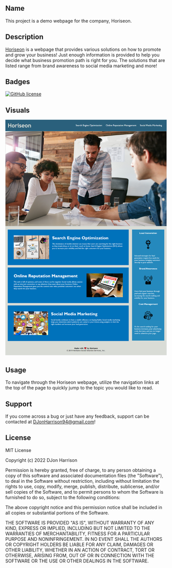 ## Name
This project is a demo webpage for the company, Horiseon.


## Description
<a href="https://djonjasmine.github.io/Horiseon-Business-Marketing-Page/">Horiseon</a> is a webpage that provides various solutions on how to promote and grow your business! Just enough information is provided to help you decide what business promotion path is right for you. The solutions that are listed range from brand awareness to social media marketing and more!


## Badges
<a href="https://github.com/DJonJasmine/Horiseon-Business-Marketing-Page/blob/main/LICENSE"><img alt="GitHub license" src="https://img.shields.io/github/license/DJonJasmine/Horiseon-Business-Marketing-Page"></a>


## Visuals
![Screenshot of the entire webpage](assets/images/Tips-to-Promote-Your-Business.png)


## Usage
To navigate through the Horiseon webpage, utilize the navigation links at the top of the page to quickly jump to the topic you would like to read. 


## Support
If you come across a bug or just have any feedback, support can be contacted at DJonHarrison94@gmail.com!


## License
MIT License

Copyright (c) 2022 DJon Harrison

Permission is hereby granted, free of charge, to any person obtaining a copy
of this software and associated documentation files (the "Software"), to deal
in the Software without restriction, including without limitation the rights
to use, copy, modify, merge, publish, distribute, sublicense, and/or sell
copies of the Software, and to permit persons to whom the Software is
furnished to do so, subject to the following conditions:

The above copyright notice and this permission notice shall be included in all
copies or substantial portions of the Software.

THE SOFTWARE IS PROVIDED "AS IS", WITHOUT WARRANTY OF ANY KIND, EXPRESS OR
IMPLIED, INCLUDING BUT NOT LIMITED TO THE WARRANTIES OF MERCHANTABILITY,
FITNESS FOR A PARTICULAR PURPOSE AND NONINFRINGEMENT. IN NO EVENT SHALL THE
AUTHORS OR COPYRIGHT HOLDERS BE LIABLE FOR ANY CLAIM, DAMAGES OR OTHER
LIABILITY, WHETHER IN AN ACTION OF CONTRACT, TORT OR OTHERWISE, ARISING FROM,
OUT OF OR IN CONNECTION WITH THE SOFTWARE OR THE USE OR OTHER DEALINGS IN THE
SOFTWARE.
